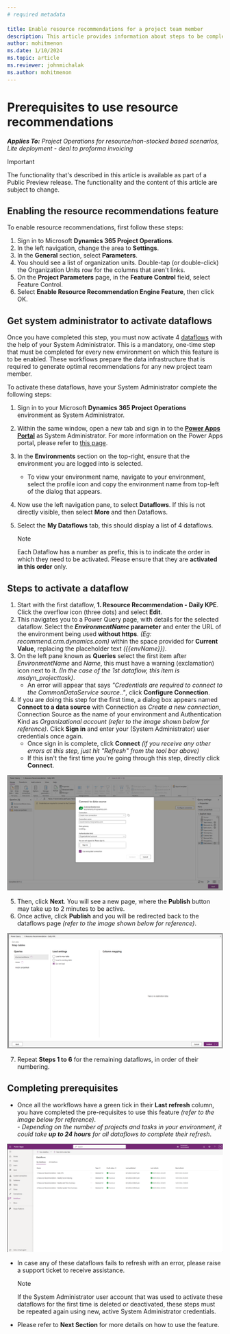 ```yaml
---
# required metadata

title: Enable resource recommendations for a project team member
description: This article provides information about steps to be completed in order to use the resource recommendations feature for the first time.
author: mohitmenon
ms.date: 1/10/2024
ms.topic: article
ms.reviewer: johnmichalak
ms.author: mohitmenon
---
```


# Prerequisites to use resource recommendations

_**Applies To:** Project Operations for resource/non-stocked based scenarios, Lite deployment - deal to proforma invoicing_

> [!IMPORTANT]
> The functionality that's described in this article is available as part of a Public Preview release. The functionality and the content of this article are subject to change. 

## Enabling the resource recommendations feature

To enable resource recommendations, first follow these steps:

1.	Sign in to Microsoft **Dynamics 365 Project Operations**.
2.	In the left navigation, change the area to **Settings**.
3.	In the **General** section, select **Parameters**.
4.	You should see a list of organization units. Double-tap (or double-click) the Organization Units row for the columns that aren't links.
5.	On the **Project Parameters** page, in the **Feature Control** field, select Feature Control.
6.	Select **Enable Resource Recommendation Engine Feature**, then click OK.

## Get system administrator to activate dataflows 

Once you have completed this step, you must now activate 4 [dataflows](/power-apps/maker/data-platform/create-and-use-dataflows) with the help of your System Administrator. This is a mandatory, one-time step that must be completed for every new environment on which this feature is to be enabled. These workflows prepare the data infrastructure that is required to generate optimal recommendations for any new project team member.

To activate these dataflows, have your System Administrator complete the following steps:

1. Sign in to your Microsoft **Dynamics 365 Project Operations** environment as System Administrator.
2. Within the same window, open a new tab and sign in to the [**Power Apps Portal**](https://make.powerapps.com) as System Administrator. For more information on the Power Apps portal, please refer to [this page](/power-apps/maker/canvas-apps/sign-in-to-power-apps).
3. In the **Environments** section on the top-right, ensure that the environment you are logged into is selected. 
    - To view your environment name, navigate to your environment, select the profile icon and copy the environment name from top-left of the dialog that appears.
4. Now use the left navigation pane, to select **Dataflows**. If this is not directly visible, then select **More** and then Dataflows.
5. Select the **My Dataflows** tab, this should display a list of 4 dataflows. 

    >[!NOTE]
    > Each Dataflow has a number as prefix, this is to indicate the order in which they need to be activated. Please ensure that they are **activated in this order** only.

## Steps to activate a dataflow

1. Start with the first dataflow, **1. Resource Recommendation - Daily KPE**. Click the overflow icon (three dots) and select **Edit**.
2. This navigates you to a Power Query page, with details for the selected dataflow. Select the **_EnvironmentName_ parameter** and enter the URL of the environment being used **without https**. _(Eg: recommend.crm.dynamics.com)_ within the space provided for **Current Value**, replacing the placeholder text _({{envName}})_.
3. On the left pane known as **Queries** select the first item after _EnvironmentName_ and _Name_, this must have a warning (exclamation) icon next to it. _(In the case of the 1st dataflow, this item is msdyn_projecttask)_.
    -  An error will appear that says _"Credentials are required to connect to the CommonDataService source.."_, click **Configure Connection**.
4. If you are doing this step for the first time, a dialog box appears named **Connect to a data source** with Connection as _Create a new connection_, Connection Source as the name of your environment and Authentication Kind as _Organizational account_ _(refer to the image shown below for reference)_. Click **Sign in** and enter your (System Administrator) user credentials once again.
    - Once sign in is complete, click **Connect** _(if you receive any other errors at this step, just hit "Refresh" from the tool bar above)_
    - If this isn't the first time you're going through this step, directly click **Connect**.


![Configure Connection for Dataflow](../media/RRConfigureConnection.png)

5. Then, click **Next**. You will see a new page, where the **Publish** button may take up to 2 minutes to be active.
6. Once active, click **Publish** and you will be redirected back to the dataflows page _(refer to the image shown below for reference)_. 

![Publish Dataflow](../media/RRDataflowPublish.png)

7. Repeat **Steps 1 to 6** for the remaining dataflows, in order of their numbering.

## Completing prerequisites

- Once all the workflows have a green tick in their **Last refresh** column, you have completed the pre-requisites to use this feature _(refer to the image below for reference)_.   
        - _Depending on the number of projects and tasks in your environment, it could take **up to 24 hours** for all dataflows to complete their refresh_.

![Last Refresh Completed](../media/RRLastRefreshComplete.png)

- In case any of these dataflows fails to refresh with an error, please raise a support ticket to receive assistance.

    >[!NOTE]
    > If the System Administrator user account that was used to activate these dataflows for the first time is deleted or deactivated, these steps must be repeated again using new, active System Administrator credentials.

- Please refer to **Next Section** for more details on how to use the feature.
